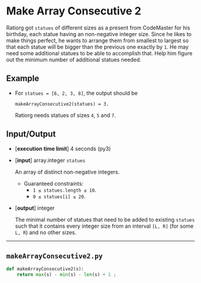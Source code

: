 # Make Array Consecutive 2

Ratiorg got `statues` of different sizes as a present from CodeMaster for his birthday, each statue having an non-negative integer size. Since he likes to make things perfect, he wants to arrange them from smallest to largest so that each statue will be bigger than the previous one exactly by `1`. He may need some additional statues to be able to accomplish that. Help him figure out the minimum number of additional statues needed.

## Example

* For `statues = [6, 2, 3, 8]`, the output should be
  
  `makeArrayConsecutive2(statues) = 3.`
  
  Ratiorg needs statues of sizes `4`, `5` and `7`.

## Input/Output

* [**execution time limit**] 4 seconds (py3)
* [**input**] array.integer `statues`

  An array of distinct non-negative integers.

    * Guaranteed constraints:
      * `1 ≤ statues.length ≤ 10`.
      * `0 ≤ statues[i] ≤ 20`.
* [**output**] integer
    
    The minimal number of statues that need to be added to existing `statues` such that it contains every integer size from an interval `[L, R]` (for some `L, R`) and no other sizes.

---

`makeArrayConsecutive2.py`
---

```python
def makeArrayConsecutive2(s):
    return max(s) - min(s) - len(s) + 1 ;
```